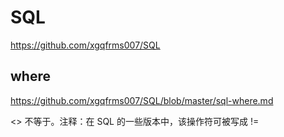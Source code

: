 # SQL  


https://github.com/xgqfrms007/SQL


## where  
https://github.com/xgqfrms007/SQL/blob/master/sql-where.md  

<> 不等于。注释：在 SQL 的一些版本中，该操作符可被写成 !=  





